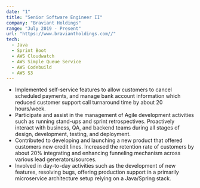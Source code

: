 ```yaml
---
date: "1"
title: "Senior Software Engineer II"
company: "Braviant Holdings"
range: "July 2019 - Present"
url: "https://www.braviantholdings.com//"
tech:
  - Java
  - Sprint Boot
  - AWS Cloudwatch
  - AWS Simple Queue Service
  - AWS Codebuild
  - AWS S3
---
```


- Implemented self-service features to allow customers to cancel scheduled payments, and manage bank account information which reduced customer support call turnaround time by about 20 hours/week.
- Participate and assist in the management of Agile development activities such as running stand-ups and sprint retrospectives. Proactively interact with business, QA, and backend teams during all stages of design, development, testing, and deployment.
- Contributed to developing and launching a new product that offered customers new credit lines. Increased the retention rate of customers by about 20% integrating and enhancing funneling mechanism across various lead generators/sources.
- Involved in day-to-day activities such as the development of new features, resolving bugs, offering production support in a primarily microservice architecture setup relying on a Java/Spring stack.
